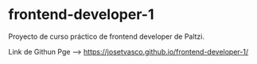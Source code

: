 # frontend-developer-1
Proyecto de curso práctico de frontend developer de Paltzi. 

Link de Githun Pge --> https://josetvasco.github.io/frontend-developer-1/
